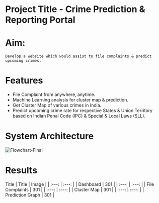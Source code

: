 # Project Title - Crime Prediction & Reporting Portal 

# Aim:
 ```
Develop a website which would assist to file complaints & predict upcoming crimes.
 ```
# Features

- File Complaint from anywhere, anytime.
- Machine Learning analysis for cluster map & prediction.
- Get Cluster Map of various crimes in India.
- Predict upcoming crime rate for respective States & Union Territory based on Indian Penal Code (IPC) & Special & Local Laws (SLL).

# System Architecture
![Flowchart-Final](https://github.com/SiddhantPawar03/crime-prediction-reporting-system/assets/85052056/685e538c-c53d-4146-81d4-fcbdeeb2be97)



# Results
Title 
| Title | Image    |
| :---:   | :---: |
| Dashboard | 301   |
| :---:   | :---: |
| File Complaints | 301   |
| :---:   | :---: |
| Cluster Map | 301   |
| :---:   | :---: |
| Prediction Graph | 301   |



